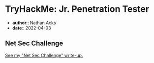 # TryHackMe: Jr. Penetration Tester

* **author**:: Nathan Acks  
* **date**:: 2022-04-03

## Net Sec Challenge

[See my "Net Sec Challenge" write-up.](../notes/tryhackme-net-sec-challenge.md)
